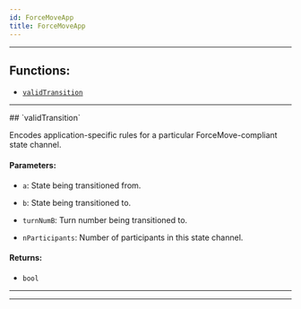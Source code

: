 ```yaml
---
id: ForceMoveApp
title: ForceMoveApp
---
```




***
## Functions:
- [`validTransition`](#validTransition)
***
<a id=validTransition />
## `validTransition`

Encodes application-specific rules for a particular ForceMove-compliant state channel.

#### Parameters:
- `a`: State being transitioned from.

- `b`: State being transitioned to.

- `turnNumB`: Turn number being transitioned to.

- `nParticipants`: Number of participants in this state channel.


#### Returns:
- `bool`


***
***
